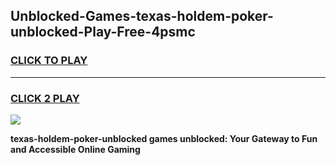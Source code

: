 
## Unblocked-Games-texas-holdem-poker-unblocked-Play-Free-4psmc
<h3>
<a href="https://premium76.site?title=texas-holdem-poker-unblocked&ref=23A">CLICK TO PLAY</a></h3>
<hr>

<h3>
<a href="https://premium76.site?title=texas-holdem-poker-unblocked&ref=23A">CLICK 2 PLAY</a>
  
</h3>

<a href="https://premium76.site?title=texas-holdem-poker-unblocked&ref=23A"><img src="https://clearcache.store/games.png"></a>


**texas-holdem-poker-unblocked games unblocked: Your Gateway to Fun and Accessible Online Gaming**
